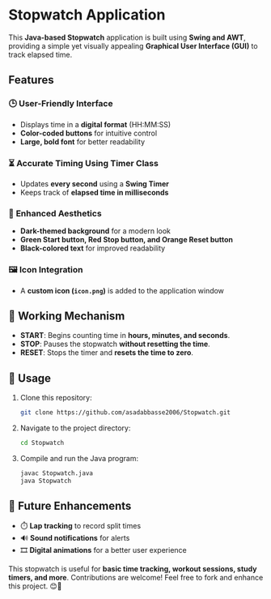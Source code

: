 # Stopwatch Application

This **Java-based Stopwatch** application is built using **Swing and AWT**, providing a simple yet visually appealing **Graphical User Interface (GUI)** to track elapsed time.

## Features
### 🕒 **User-Friendly Interface**
- Displays time in a **digital format** (HH:MM:SS)
- **Color-coded buttons** for intuitive control
- **Large, bold font** for better readability

### ⏳ **Accurate Timing Using Timer Class**
- Updates **every second** using a **Swing Timer**
- Keeps track of **elapsed time in milliseconds**

### 🎨 **Enhanced Aesthetics**
- **Dark-themed background** for a modern look
- **Green Start button, Red Stop button, and Orange Reset button**
- **Black-colored text** for improved readability

### 🖼️ **Icon Integration**
- A **custom icon (`icon.png`)** is added to the application window

## 🔧 **Working Mechanism**
- **START**: Begins counting time in **hours, minutes, and seconds**.
- **STOP**: Pauses the stopwatch **without resetting the time**.
- **RESET**: Stops the timer and **resets the time to zero**.

## 📌 **Usage**
1. Clone this repository:
   ```sh
   git clone https://github.com/asadabbasse2006/Stopwatch.git
   ```
2. Navigate to the project directory:
   ```sh
   cd Stopwatch
   ```
3. Compile and run the Java program:
   ```sh
   javac Stopwatch.java
   java Stopwatch
   ```

## 🚀 **Future Enhancements**
- ⏱️ **Lap tracking** to record split times
- 🔊 **Sound notifications** for alerts
- 🎞️ **Digital animations** for a better user experience

This stopwatch is useful for **basic time tracking, workout sessions, study timers, and more**. Contributions are welcome! Feel free to fork and enhance this project. 😊🚀


